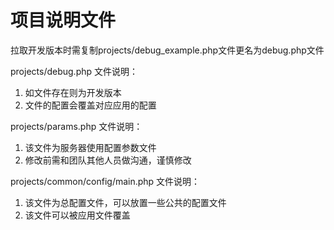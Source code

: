 # 项目说明文件

拉取开发版本时需复制projects/debug_example.php文件更名为debug.php文件

projects/debug.php 文件说明：
1. 如文件存在则为开发版本
2. 文件的配置会覆盖对应应用的配置

projects/params.php 文件说明：
1. 该文件为服务器使用配置参数文件
2. 修改前需和团队其他人员做沟通，谨慎修改

projects/common/config/main.php 文件说明：
1. 该文件为总配置文件，可以放置一些公共的配置文件
2. 该文件可以被应用文件覆盖


